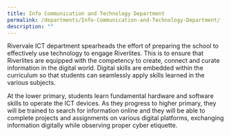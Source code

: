 ```yaml
---
title: Info Communication and Technology Department
permalink: /departments/Info-Communication-and-Technology-Department/
description: ""
---
```

Rivervale ICT department spearheads the effort of preparing the school to effectively use technology to engage Riverlites. This is to ensure that Riverlites are equipped with the competency to create, connect and curate information in the digital world. Digital skills are embedded within the curriculum so that students can seamlessly apply skills learned in the various subjects.  
  
At the lower primary, students learn fundamental hardware and software skills to operate the ICT devices. As they progress to higher primary, they will be trained to search for information online and they will be able to complete projects and assignments on various digital platforms, exchanging information digitally while observing proper cyber etiquette.